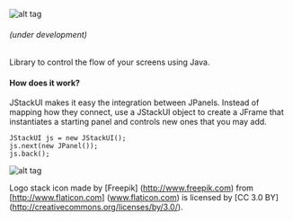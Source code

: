 ![alt tag](https://s3-us-west-2.amazonaws.com/jstackui/jstackui_logo.png "JStackUI logo with a stack of squares on the left.")
###### (under development)

Library to control the flow of your screens using Java.

#### How does it work? 

JStackUI makes it easy the integration between JPanels. Instead of mapping how they connect, use a JStackUI object to create a JFrame that instantiates a starting panel and controls new ones that you may add.

```
JStackUI js = new JStackUI(); 
js.next(new JPanel());
js.back();
```

![alt tag](https://s3-us-west-2.amazonaws.com/jstackui/next.gif "Cursor clicking on arrow and the panel changes from 1 through 5.")

Logo stack icon made by [Freepik] (http://www.freepik.com) from [http://www.flaticon.com] (www.flaticon.com) is licensed by [CC 3.0 BY] (http://creativecommons.org/licenses/by/3.0/).
